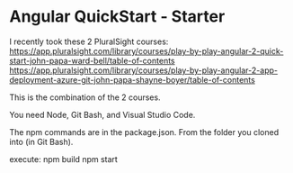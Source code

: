 # Angular QuickStart - Starter

I recently took these 2 PluralSight courses:
https://app.pluralsight.com/library/courses/play-by-play-angular-2-quick-start-john-papa-ward-bell/table-of-contents
https://app.pluralsight.com/library/courses/play-by-play-angular-2-app-deployment-azure-git-john-papa-shayne-boyer/table-of-contents

This is the combination of the 2 courses.

You need Node, Git Bash, and Visual Studio Code.

The npm commands are in the package.json.  From the folder you cloned into (in Git Bash).

execute: 
npm build
npm start

